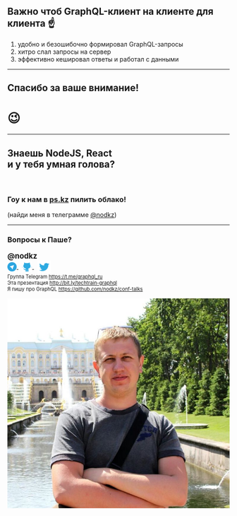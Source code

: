 ## Важно чтоб GraphQL-клиент на клиенте для клиента ☝️

1. удобно и безошибочно формировал GraphQL-запросы <!-- .element: class="fragment green" -->
2. хитро слал запросы на сервер <!-- .element: class="fragment green" -->
3. эффективно кешировал ответы и работал с данными <!-- .element: class="fragment green" -->

-----

## Спасибо за ваше внимание!

# 😉

-----

## <span class="">Знаешь NodeJS, React <br/>и у тебя умная голова?</span>

<br/>

### <span class="">Гоу к нам в [ps.kz](https://ps.kz) пилить облако!</span>

<span class="gray">(найди меня в телеграмме [@nodkz](https://t.me/nodkz))</span>

-----

### Вопросы к Паше? <!-- .element: class="orange" -->

<div style="font-size: 1.2em; font-weight: bold">@nodkz</div>

<div>
  <a href="https://t.me/nodkz" target="_blank">
    <img src="../assets/logo/telegram.png" style="height: 1.5em; border: none; background: none; box-shadow: none; vertical-align: middle;" class="plain" />
  </a>
  &nbsp;
  <a href="https://github.com/nodkz" target="_blank">
    <img src="../assets/logo/github.png" style="height: 1.7em; border: none; background: none; box-shadow: none; vertical-align: middle;" class="plain" />
  </a>
  &nbsp;
  <a href="https://twitter.com/nodkz" target="_blank">
    <img src="../assets/logo/twitter.png" style="height: 2.2em; border: none; background: none; box-shadow: none; vertical-align: middle;" />
  </a>
</div>

<div style="font-size: 0.8em !important">
  Группа Telegram <a href="https://t.me/graphql_ru" target="_blank">https://t.me/graphql_ru</a>
  <br />Эта презентация <a href="https://nodkz.github.io/conf-talks/talks/2019.08.24-techtrain-piter/index.html" target="_blank">http://bit.ly/techtrain-graphql</a>
  <br />Я пишу про GraphQL <a href="https://github.com/nodkz/conf-talks" target="_blank">https://github.com/nodkz/conf-talks</a>
</div>

![Photo](../assets/nodkz-photo.jpg) <!-- .element: style="max-width: 400px; border: none" -->

